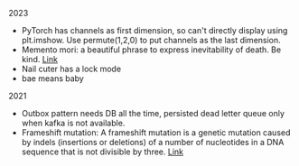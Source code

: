 2023
- PyTorch has channels as first dimension, so can't directly display using plt.imshow. Use permute(1,2,0) to put channels as the last dimension.
- Memento mori: a beautiful phrase to express inevitability of death. Be kind. [Link](https://news.ycombinator.com/item?id=36827438)
- Nail cuter has a lock mode
- bae means baby

2021
- Outbox pattern needs DB all the time, persisted dead letter queue only when kafka is not available.
- Frameshift mutation: A frameshift mutation is a genetic mutation caused by indels (insertions or deletions) of a number of nucleotides in a DNA sequence that is not divisible by three. [Link](https://ethz.ch/en/news-and-events/eth-news/news/2021/05/the-achilles-heel-of-the-coronavirus.html)

